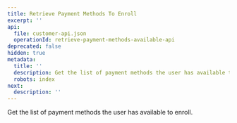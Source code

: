 ```yaml
---
title: Retrieve Payment Methods To Enroll
excerpt: ''
api:
  file: customer-api.json
  operationId: retrieve-payment-methods-available-api
deprecated: false
hidden: true
metadata:
  title: ''
  description: Get the list of payment methods the user has available to enroll.
  robots: index
next:
  description: ''
---
```

Get the list of payment methods the user has available to enroll.